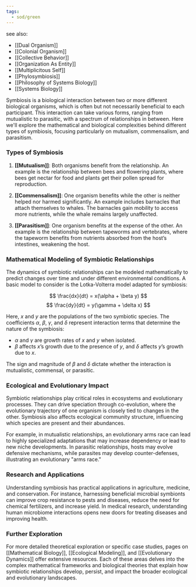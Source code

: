 ```yaml
---
tags:
  - sod/green
---
```


see also:
- [[Dual Organism]]
- [[Colonial Organism]]
- [[Collective Behavior]]
- [[Organization As Entity]]
- [[Multiplicitous Self]]
- [[Phylosymbiosis]]
- [[Philosophy of Systems Biology]]
- [[Systems Biology]]

Symbiosis is a biological interaction between two or more different biological organisms, which is often but not necessarily beneficial to each participant. This interaction can take various forms, ranging from mutualistic to parasitic, with a spectrum of relationships in between. Here we'll explore the mathematical and biological complexities behind different types of symbiosis, focusing particularly on mutualism, commensalism, and parasitism.

### Types of Symbiosis

1. **[[Mutualism]]**: Both organisms benefit from the relationship. An example is the relationship between bees and flowering plants, where bees get nectar for food and plants get their pollen spread for reproduction.
   
2. **[[Commensalism]]**: One organism benefits while the other is neither helped nor harmed significantly. An example includes barnacles that attach themselves to whales. The barnacles gain mobility to access more nutrients, while the whale remains largely unaffected.

3. **[[Parasitism]]**: One organism benefits at the expense of the other. An example is the relationship between tapeworms and vertebrates, where the tapeworm benefits from nutrients absorbed from the host’s intestines, weakening the host.

### Mathematical Modeling of Symbiotic Relationships

The dynamics of symbiotic relationships can be modeled mathematically to predict changes over time and under different environmental conditions. A basic model to consider is the Lotka-Volterra model adapted for symbiosis:

$$ \frac{dx}{dt} = x(\alpha + \beta y) $$
$$ \frac{dy}{dt} = y(\gamma + \delta x) $$

Here, $x$ and $y$ are the populations of the two symbiotic species. The coefficients $\alpha$, $\beta$, $\gamma$, and $\delta$ represent interaction terms that determine the nature of the symbiosis:
- $\alpha$ and $\gamma$ are growth rates of $x$ and $y$ when isolated.
- $\beta$ affects $x$’s growth due to the presence of $y$, and $\delta$ affects $y$’s growth due to $x$.

The sign and magnitude of $\beta$ and $\delta$ dictate whether the interaction is mutualistic, commensal, or parasitic.

### Ecological and Evolutionary Impact

Symbiotic relationships play critical roles in ecosystems and evolutionary processes. They can drive speciation through co-evolution, where the evolutionary trajectory of one organism is closely tied to changes in the other. Symbiosis also affects ecological community structure, influencing which species are present and their abundances.

For example, in mutualistic relationships, an evolutionary arms race can lead to highly specialized adaptations that may increase dependency or lead to new niche developments. In parasitic relationships, hosts may evolve defensive mechanisms, while parasites may develop counter-defenses, illustrating an evolutionary "arms race."

### Research and Applications

Understanding symbiosis has practical applications in agriculture, medicine, and conservation. For instance, harnessing beneficial microbial symbionts can improve crop resistance to pests and diseases, reduce the need for chemical fertilizers, and increase yield. In medical research, understanding human microbiome interactions opens new doors for treating diseases and improving health.

### Further Exploration

For more detailed theoretical exploration or specific case studies, pages on [[Mathematical Biology]], [[Ecological Modeling]], and [[Evolutionary Dynamics]] offer extensive resources. Each of these areas delves into the complex mathematical frameworks and biological theories that explain how symbiotic relationships develop, persist, and impact the broader ecological and evolutionary landscapes.